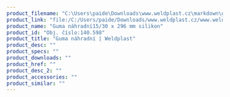```yaml
---
product_filename: "C:\Users\paide\Downloads\www.weldplast.cz\markdown\guma-nahradni747.md"
product_link: "file:/C:/Users/paide/Downloads/www.weldplast.cz/www.weldplast.cz/guma-nahradni747"
product_name: "Guma náhradní15/30 x 296 mm silikon"
product_id: "Obj. číslo:140.598"
product_title: "Guma náhradní | Weldplast"
product_desc: ""
product_specs: ""
product_downloads: ""
product_href: ""
product_desc_2: ""
product_accessories: ""
product_similar: ""
---
```

